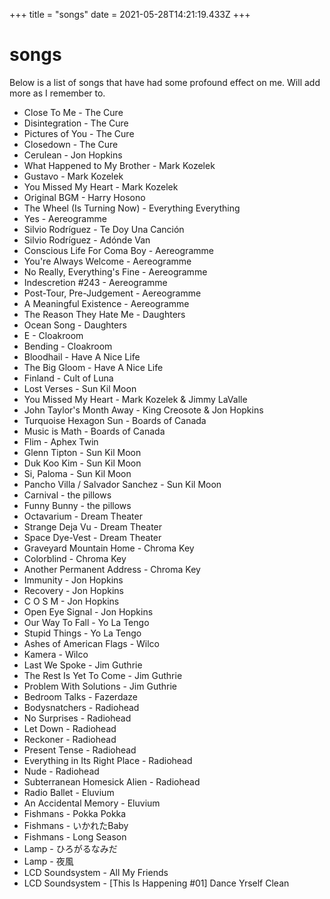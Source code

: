 +++
title = "songs"
date = 2021-05-28T14:21:19.433Z
+++

# songs

Below is a list of songs that have had some profound effect on me. Will add more as I remember to.

* Close To Me - The Cure
* Disintegration - The Cure
* Pictures of You - The Cure
* Closedown - The Cure
* Cerulean - Jon Hopkins
* What Happened to My Brother - Mark Kozelek
* Gustavo - Mark Kozelek
* You Missed My Heart - Mark Kozelek
* Original BGM - Harry Hosono
* The Wheel (Is Turning Now) - Everything Everything
* Yes - Aereogramme
* Silvio Rodríguez - Te Doy Una Canción
* Silvio Rodríguez - Adónde Van
* Conscious Life For Coma Boy - Aereogramme 
* You're Always Welcome - Aereogramme
* No Really, Everything's Fine - Aereogramme
* Indescretion #243 - Aereogramme
* Post-Tour, Pre-Judgement - Aereogramme
* A Meaningful Existence - Aereogramme
* The Reason They Hate Me - Daughters
* Ocean Song - Daughters
* E - Cloakroom
* Bending - Cloakroom
* Bloodhail - Have A Nice Life
* The Big Gloom - Have A Nice Life
* Finland - Cult of Luna
* Lost Verses - Sun Kil Moon
* You Missed My Heart - Mark Kozelek & Jimmy LaValle
* John Taylor's Month Away - King Creosote & Jon Hopkins
* Turquoise Hexagon Sun - Boards of Canada
* Music is Math - Boards of Canada
* Flim - Aphex Twin
* Glenn Tipton - Sun Kil Moon
* Duk Koo Kim - Sun Kil Moon
* Si, Paloma - Sun Kil Moon
* Pancho Villa / Salvador Sanchez - Sun Kil Moon
* Carnival - the pillows
* Funny Bunny - the pillows
* Octavarium - Dream Theater
* Strange Deja Vu - Dream Theater
* Space Dye-Vest - Dream Theater
* Graveyard Mountain Home - Chroma Key
* Colorblind - Chroma Key
* Another Permanent Address - Chroma Key
* Immunity - Jon Hopkins
* Recovery - Jon Hopkins
* C O S M - Jon Hopkins
* Open Eye Signal - Jon Hopkins
* Our Way To Fall - Yo La Tengo
* Stupid Things - Yo La Tengo
* Ashes of American Flags - Wilco
* Kamera - Wilco
* Last We Spoke - Jim Guthrie
* The Rest Is Yet To Come - Jim Guthrie
* Problem With Solutions - Jim Guthrie
* Bedroom Talks - Fazerdaze
* Bodysnatchers - Radiohead
* No Surprises - Radiohead
* Let Down - Radiohead
* Reckoner - Radiohead
* Present Tense - Radiohead
* Everything in Its Right Place - Radiohead
* Nude - Radiohead
* Subterranean Homesick Alien - Radiohead
* Radio Ballet - Eluvium
* An Accidental Memory - Eluvium
* Fishmans - Pokka Pokka
* Fishmans - いかれたBaby
* Fishmans - Long Season
* Lamp - ひろがるなみだ
* Lamp - 夜風
* LCD Soundsystem - All My Friends
* LCD Soundsystem - [This Is Happening #01] Dance Yrself Clean
